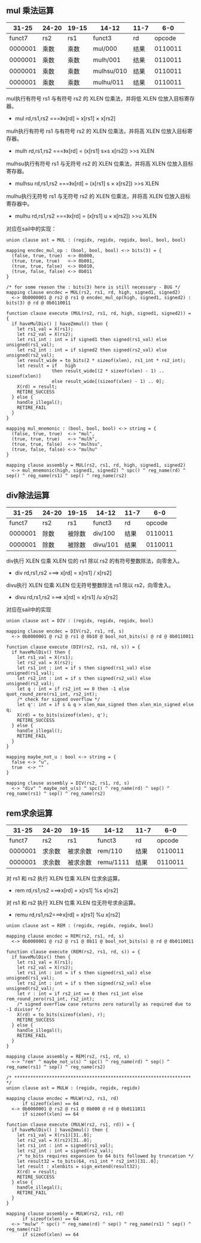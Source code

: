 ## mul 乘法运算

| 31-25   | 24-20 | 19-15 | 14-12      | 11-7 | 6-0     |
| ------- | ----- | ----- | ---------- | ---- | ------- |
| funct7  | rs2   | rs1   | funct3     | rd   | opcode  |
| 0000001 | 乘数  | 乘数  | mul/000    | 结果 | 0110011 |
| 0000001 | 乘数  | 乘数  | mulh/001   | 结果 | 0110011 |
| 0000001 | 乘数  | 乘数  | mulhsu/010 | 结果 | 0110011 |
| 0000001 | 乘数  | 乘数  | mulhu/011  | 结果 | 0110011 |



mul执行有符号 rs1 与有符号 rs2 的 XLEN 位乘法，并将低 XLEN 位放入目标寄存器。

- mul rd,rs1,rs2  ===》x[rd] = x[rs1] × x[rs2]

mulh执行有符号 rs1 与有符号 rs2 的 XLEN 位乘法，并将高 XLEN 位放入目标寄存器。

- mulh rd,rs1,rs2 ===》x[rd] = (x[rs1] s×s x[rs2]) >>s XLEN

mulhsu执行有符号 rs1 与无符号 rs2 的 XLEN 位乘法，并将高 XLEN 位放入目标寄存器。

- mulhsu rd,rs1,rs2 ===》x[rd] = (x[rs1] s × x[rs2]) >>s XLEN

mulhu执行无符号 rs1 与无符号 rs2 的 XLEN 位乘法，并将高 XLEN 位放入目标寄存器中。

- mulhu rd,rs1,rs2 ===》x[rd] = (x[rs1] u × x[rs2]) >>u XLEN



对应在sail中的实现：

```
union clause ast = MUL : (regidx, regidx, regidx, bool, bool, bool)

mapping encdec_mul_op : (bool, bool, bool) <-> bits(3) = {
  (false, true, true)  <-> 0b000,
  (true, true, true)   <-> 0b001,
  (true, true, false)  <-> 0b010,
  (true, false, false) <-> 0b011
}

/* for some reason the : bits(3) here is still necessary - BUG */
mapping clause encdec = MUL(rs2, rs1, rd, high, signed1, signed2)
  <-> 0b0000001 @ rs2 @ rs1 @ encdec_mul_op(high, signed1, signed2) : bits(3) @ rd @ 0b0110011

function clause execute (MUL(rs2, rs1, rd, high, signed1, signed2)) = {
  if haveMulDiv() | haveZmmul() then {
    let rs1_val = X(rs1);
    let rs2_val = X(rs2);
    let rs1_int : int = if signed1 then signed(rs1_val) else unsigned(rs1_val);
    let rs2_int : int = if signed2 then signed(rs2_val) else unsigned(rs2_val);
    let result_wide = to_bits(2 * sizeof(xlen), rs1_int * rs2_int);
    let result = if   high
                 then result_wide[(2 * sizeof(xlen) - 1) .. sizeof(xlen)]
                 else result_wide[(sizeof(xlen) - 1) .. 0];
    X(rd) = result;
    RETIRE_SUCCESS
  } else {
    handle_illegal();
    RETIRE_FAIL
  }
}

mapping mul_mnemonic : (bool, bool, bool) <-> string = {
  (false, true, true)  <-> "mul",
  (true, true, true)   <-> "mulh",
  (true, true, false)  <-> "mulhsu",
  (true, false, false) <-> "mulhu"
}

mapping clause assembly = MUL(rs2, rs1, rd, high, signed1, signed2)
  <-> mul_mnemonic(high, signed1, signed2) ^ spc() ^ reg_name(rd) ^ sep() ^ reg_name(rs1) ^ sep() ^ reg_name(rs2)

```

## div除法运算

| 31-25   | 24-20 | 19-15  | 14-12    | 11-7 | 6-0     |
| ------- | ----- | ------ | -------- | ---- | ------- |
| funct7  | rs2   | rs1    | funct3   | rd   | opcode  |
| 0000001 | 除数  | 被除数 | div/100  | 结果 | 0110011 |
| 0000001 | 除数  | 被除数 | divu/101 | 结果 | 0110011 |

div执行 XLEN 位乘 XLEN 位的 rs1 除以 rs2 的有符号整数除法，向零舍入。

- div rd,rs1,rs2 ===> x[rd] = x[rs1] / x[rs2]

divu执行 XLEN 位乘 XLEN 位无符号整数除法 rs1 除以 rs2，向零舍入。

- divu rd,rs1,rs2 ===> x[rd] = x[rs1] /u x[rs2]



对应在sail中的实现

```
union clause ast = DIV : (regidx, regidx, regidx, bool)

mapping clause encdec = DIV(rs2, rs1, rd, s)
  <-> 0b0000001 @ rs2 @ rs1 @ 0b10 @ bool_not_bits(s) @ rd @ 0b0110011

function clause execute (DIV(rs2, rs1, rd, s)) = {
  if haveMulDiv() then {
    let rs1_val = X(rs1);
    let rs2_val = X(rs2);
    let rs1_int : int = if s then signed(rs1_val) else unsigned(rs1_val);
    let rs2_int : int = if s then signed(rs2_val) else unsigned(rs2_val);
    let q : int = if rs2_int == 0 then -1 else quot_round_zero(rs1_int, rs2_int);
    /* check for signed overflow */
    let q': int = if s & q > xlen_max_signed then xlen_min_signed else q;
    X(rd) = to_bits(sizeof(xlen), q');
    RETIRE_SUCCESS
  } else {
    handle_illegal();
    RETIRE_FAIL
  }
}

mapping maybe_not_u : bool <-> string = {
  false <-> "u",
  true  <-> ""
}

mapping clause assembly = DIV(rs2, rs1, rd, s)
  <-> "div" ^ maybe_not_u(s) ^ spc() ^ reg_name(rd) ^ sep() ^ reg_name(rs1) ^ sep() ^ reg_name(rs2)

```



## rem求余运算

| 31-25   | 24-20  | 19-15    | 14-12     | 11-7 | 6-0     |
| ------- | ------ | -------- | --------- | ---- | ------- |
| funct7  | rs2    | rs1      | funct3    | rd   | opcode  |
| 0000001 | 求余数 | 被求余数 | rem/110   | 结果 | 0110011 |
| 0000001 | 求余数 | 被求余数 | remu/1111 | 结果 | 0110011 |

对 rs1 和 rs2 执行 XLEN 位乘 XLEN 位求余运算。

- rem rd,rs1,rs2 ===>x[rd] = x[rs1] %s x[rs2]

对 rs1 和 rs2 执行 XLEN 位乘 XLEN 位无符号求余运算。

- remu rd,rs1,rs2===>x[rd] = x[rs1] %u x[rs2]

```
union clause ast = REM : (regidx, regidx, regidx, bool)

mapping clause encdec = REM(rs2, rs1, rd, s)
  <-> 0b0000001 @ rs2 @ rs1 @ 0b11 @ bool_not_bits(s) @ rd @ 0b0110011

function clause execute (REM(rs2, rs1, rd, s)) = {
  if haveMulDiv() then {
    let rs1_val = X(rs1);
    let rs2_val = X(rs2);
    let rs1_int : int = if s then signed(rs1_val) else unsigned(rs1_val);
    let rs2_int : int = if s then signed(rs2_val) else unsigned(rs2_val);
    let r : int = if rs2_int == 0 then rs1_int else rem_round_zero(rs1_int, rs2_int);
    /* signed overflow case returns zero naturally as required due to -1 divisor */
    X(rd) = to_bits(sizeof(xlen), r);
    RETIRE_SUCCESS
  } else {
    handle_illegal();
    RETIRE_FAIL
  }
}

mapping clause assembly = REM(rs2, rs1, rd, s)
  <-> "rem" ^ maybe_not_u(s) ^ spc() ^ reg_name(rd) ^ sep() ^ reg_name(rs1) ^ sep() ^ reg_name(rs2)

/* ****************************************************************** */
union clause ast = MULW : (regidx, regidx, regidx)

mapping clause encdec = MULW(rs2, rs1, rd)
      if sizeof(xlen) == 64
  <-> 0b0000001 @ rs2 @ rs1 @ 0b000 @ rd @ 0b0111011
      if sizeof(xlen) == 64

function clause execute (MULW(rs2, rs1, rd)) = {
  if haveMulDiv() | haveZmmul() then {
    let rs1_val = X(rs1)[31..0];
    let rs2_val = X(rs2)[31..0];
    let rs1_int : int = signed(rs1_val);
    let rs2_int : int = signed(rs2_val);
    /* to_bits requires expansion to 64 bits followed by truncation */
    let result32 = to_bits(64, rs1_int * rs2_int)[31..0];
    let result : xlenbits = sign_extend(result32);
    X(rd) = result;
    RETIRE_SUCCESS
  } else {
    handle_illegal();
    RETIRE_FAIL
  }
}

mapping clause assembly = MULW(rs2, rs1, rd)
      if sizeof(xlen) == 64
  <-> "mulw" ^ spc() ^ reg_name(rd) ^ sep() ^ reg_name(rs1) ^ sep() ^ reg_name(rs2)
      if sizeof(xlen) == 64
```

